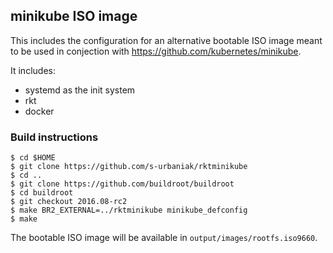 ## minikube ISO image

This includes the configuration for an alternative bootable ISO image meant to be used in conjection with https://github.com/kubernetes/minikube.

It includes:
- systemd as the init system
- rkt
- docker

### Build instructions
```
$ cd $HOME
$ git clone https://github.com/s-urbaniak/rktminikube
$ cd ..
$ git clone https://github.com/buildroot/buildroot
$ cd buildroot
$ git checkout 2016.08-rc2
$ make BR2_EXTERNAL=../rktminikube minikube_defconfig
$ make
```

The bootable ISO image will be available in `output/images/rootfs.iso9660`.
